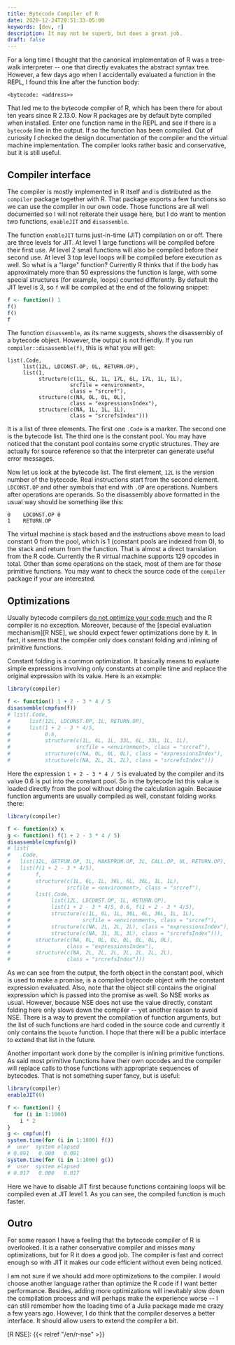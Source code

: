 ```yaml
---
title: Bytecode Compiler of R
date: 2020-12-24T20:51:33-05:00
keywords: [dev, r]
description: It may not be superb, but does a great job.
draft: false
---
```


For a long time I thought that the canonical implementation of R was a tree-walk
interpreter -- one that directly evaluates the abstract syntax tree. However, a
few days ago when I accidentally evaluated a function in the REPL, I found this
line after the function body:

```
<bytecode: <address>>
```

That led me to the bytecode compiler of R, which has been there for about ten
years since R 2.13.0. Now R packages are by default byte compiled when
installed. Enter one function name in the REPL and see if there is a `bytecode`
line in the output. If so the function has been compiled. Out of curiosity I
checked the design documentation of the compiler and the virtual machine
implementation. The compiler looks rather basic and conservative, but it is
still useful.

## Compiler interface

The compiler is mostly implemented in R itself and is distributed as the
`compiler` package together with R. That package exports a few functions so we
can use the compiler in our own code. Those functions are all well documented so
I will not reiterate their usage here, but I do want to mention two functions,
`enableJIT` and `disassemble`.

The function `enableJIT` turns just-in-time (JIT) compilation on or off. There
are three levels for JIT. At level 1 large functions will be compiled before
their first use. At level 2 small functions will also be compiled before their
second use. At level 3 top level loops will be compiled before execution as
well. So what is a "large" function? Currently R thinks that if the body has
approximately more than 50 expressions the function is large, with some special
structures (for example, loops) counted differently. By default the JIT level is
3, so `f` will be compiled at the end of the following snippet:

```r
f <- function() 1
f()
f()
f
```

The function `disassemble`, as its name suggests, shows the disassembly of a
bytecode object. However, the output is not friendly. If you run
`compiler::disassemble(f)`, this is what you will get:

```
list(.Code,
     list(12L, LDCONST.OP, 0L, RETURN.OP),
     list(1,
          structure(c(1L, 6L, 1L, 17L, 6L, 17L, 1L, 1L),
                    srcfile = <environment>,
                    class = "srcref"),
          structure(c(NA, 0L, 0L, 0L),
                    class = "expressionsIndex"),
          structure(c(NA, 1L, 1L, 1L),
                    class = "srcrefsIndex")))
```

It is a list of three elements. The first one `.Code` is a marker. The second
one is the bytecode list. The third one is the constant pool. You may have
noticed that the constant pool contains some cryptic structures. They are
actually for source reference so that the interpreter can generate useful error
messages.

Now let us look at the bytecode list. The first element, `12L` is the version
number of the bytecode. Real instructions start from the second element.
`LDCONST.OP` and other symbols that end with `.OP` are operations. Numbers after
operations are operands. So the disassembly above formatted in the usual way
should be something like this:

```
0    LDCONST.OP 0
1    RETURN.OP
```

The virtual machine is stack based and the instructions above mean to load
constant 0 from the pool, which is 1 (constant pools are indexed from 0), to the
stack and return from the function. That is almost a direct translation from the
R code. Currently the R virtual machine supports 129 opcodes in total. Other
than some operations on the stack, most of them are for those primitive
functions. You may want to check the source code of the `compiler` package if
your are interested.

## Optimizations

Usually bytecode compilers [do not optimize your code much][skeeto's post] and
the R compiler is no exception. Moreover, because of the [special evaluation
mechanism][R NSE], we should expect fewer optimizations done by it. In fact, it
seems that the compiler only does constant folding and inlining of primitive
functions.

Constant folding is a common optimization. It basically means to evaluate simple
expressions involving only constants at compile time and replace the original
expression with its value. Here is an example:

```r
library(compiler)

f <- function() 1 + 2 - 3 * 4 / 5
disassemble(cmpfun(f))
# list(.Code,
#      list(12L, LDCONST.OP, 1L, RETURN.OP),
#      list(1 + 2 - 3 * 4/5,
#           0.6,
#           structure(c(1L, 6L, 1L, 33L, 6L, 33L, 1L, 1L),
#                     srcfile = <environment>, class = "srcref"),
#           structure(c(NA, 0L, 0L, 0L), class = "expressionsIndex"),
#           structure(c(NA, 2L, 2L, 2L), class = "srcrefsIndex")))
```

Here the expression `1 + 2 - 3 * 4 / 5` is evaluated by the compiler and its
value 0.6 is put into the constant pool. So in the bytecode list this value is
loaded directly from the pool without doing the calculation again. Because
function arguments are usually compiled as well, constant folding works there:

```r
library(compiler)

f <- function(x) x
g <- function() f(1 + 2 - 3 * 4 / 5)
disassemble(cmpfun(g))
# list(
#   .Code,
#   list(12L, GETFUN.OP, 1L, MAKEPROM.OP, 3L, CALL.OP, 0L, RETURN.OP),
#   list(f(1 + 2 - 3 * 4/5),
#        f,
#        structure(c(1L, 6L, 1L, 36L, 6L, 36L, 1L, 1L),
#                  srcfile = <environment>, class = "srcref"),
#        list(.Code,
#             list(12L, LDCONST.OP, 1L, RETURN.OP),
#             list(1 + 2 - 3 * 4/5, 0.6, f(1 + 2 - 3 * 4/5),
#             structure(c(1L, 6L, 1L, 36L, 6L, 36L, 1L, 1L),
#                       srcfile = <environment>, class = "srcref"),
#             structure(c(NA, 2L, 2L, 2L), class = "expressionsIndex"),
#             structure(c(NA, 3L, 3L, 3L), class = "srcrefsIndex"))),
#        structure(c(NA, 0L, 0L, 0L, 0L, 0L, 0L, 0L),
#                  class = "expressionsIndex"),
#        structure(c(NA, 2L, 2L, 2L, 2L, 2L, 2L, 2L),
#                  class = "srcrefsIndex")))
```

As we can see from the output, the forth object in the constant pool, which is
used to make a promise, is a compiled bytecode object with the constant
expression evaluated. Also, note that the object still contains the original
expression which is passed into the promise as well. So NSE works as usual.
However, because NSE does not use the value directly, constant folding here only
slows down the compiler -- yet another reason to avoid NSE. There is a way to
prevent the compilation of function arguments, but the list of such functions
are hard coded in the source code and currently it only contains the `bquote`
function. I hope that there will be a public interface to extend that list in
the future.

Another important work done by the compiler is inlining primitive functions. As
said most primitive functions have their own opcodes and the compiler will
replace calls to those functions with appropriate sequences of bytecodes. That
is not something super fancy, but is useful:

```r
library(compiler)
enableJIT(0)

f <- function() {
  for (i in 1:1000)
    i * 2
}
g <- cmpfun(f)
system.time(for (i in 1:1000) f())
#  user  system elapsed
# 0.091   0.000   0.091
system.time(for (i in 1:1000) g())
#  user  system elapsed
# 0.017   0.000   0.017
```

Here we have to disable JIT first because functions containing loops will be
compiled even at JIT level 1. As you can see, the compiled function is much
faster.

## Outro

For some reason I have a feeling that the bytecode compiler of R is overlooked.
It is a rather conservative compiler and misses many optimizations, but for R it
does a good job. The compiler is fast and correct enough so with JIT it makes
our code efficient without even being noticed.

I am not sure if we should add more optimizations to the compiler. I would
choose another language rather than optimize the R code if I want better
performance. Besides, adding more optimizations will inevitably slow down the
compilation process and will perhaps make the experience worse -- I can still
remember how the loading time of a Julia package made me crazy a few years ago.
However, I do think that the compiler deserves a better interface. It should
allow users to extend the compiler a bit.

[skeeto's post]: https://nullprogram.com/blog/2019/02/24/
[R NSE]: {{< relref "/en/r-nse" >}}
